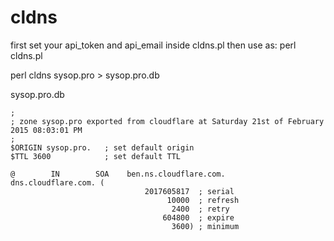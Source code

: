 # cldns

first set your api_token and api_email inside cldns.pl 
then use as: 
    perl cldns.pl <zone>

perl cldns sysop.pro > sysop.pro.db

sysop.pro.db
~~~~~~~~~~~~~~~~~~~~~~~~~~~~~~~~~~~~~~~~~~~~~~~~~~~~~~~~~~~~~~~~~~~~~~~~~~~
;
; zone sysop.pro exported from cloudflare at Saturday 21st of February 2015 08:03:01 PM
;
$ORIGIN sysop.pro.   ; set default origin
$TTL 3600            ; set default TTL

@        IN        SOA    ben.ns.cloudflare.com.    dns.cloudflare.com. (
                              2017605817  ; serial
                                   10000  ; refresh
                                    2400  ; retry
                                  604800  ; expire
                                    3600) ; minimum

